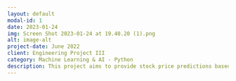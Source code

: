 ```yaml
---
layout: default
modal-id: 1
date: 2023-01-24
img: Screen Shot 2023-01-24 at 19.40.20 (1).png
alt: image-alt
project-date: June 2022
client: Engineering Project III
category: Machine Learning & AI - Python
description: This project aims to provide stock price predictions based on the latest machine learning technologies to all retail investors. Used tools and languages is -  Python 3.7, Pycharm IDE, Streamlit, Facebook Prophet, Yahoo Finance. Project Link - https://github.com/leyviya/stock-prediction-web-app-python
---
```

